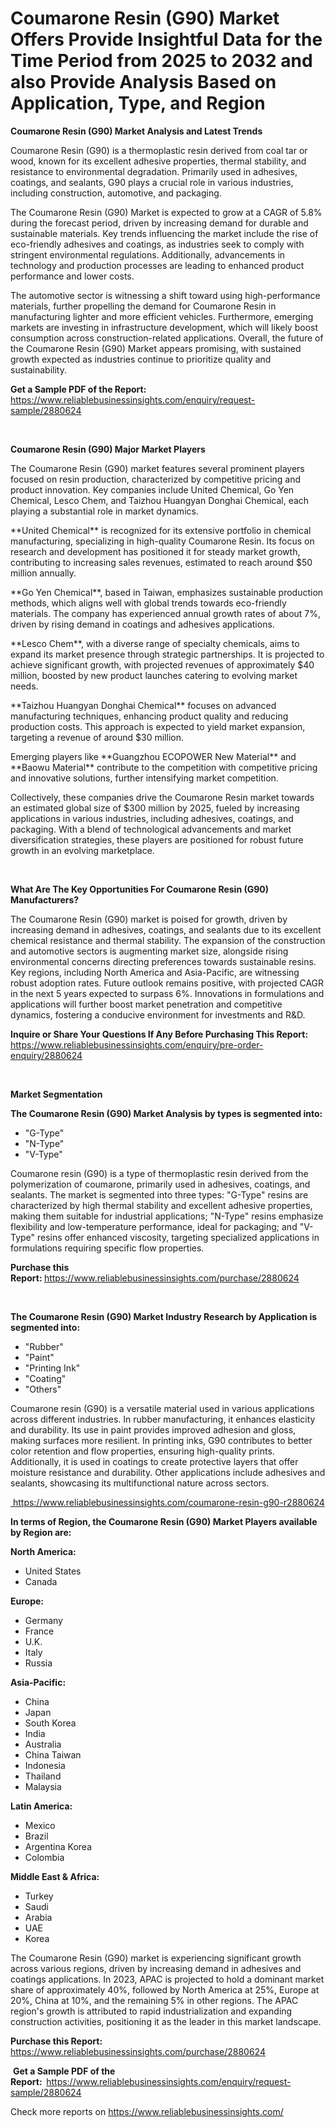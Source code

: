 <p><h1>Coumarone Resin (G90) Market Offers Provide Insightful Data for the Time Period from 2025 to 2032 and also Provide Analysis Based on Application, Type, and Region</h1></p><p><strong>Coumarone Resin (G90) Market Analysis and Latest Trends</strong></p>
<p><p>Coumarone Resin (G90) is a thermoplastic resin derived from coal tar or wood, known for its excellent adhesive properties, thermal stability, and resistance to environmental degradation. Primarily used in adhesives, coatings, and sealants, G90 plays a crucial role in various industries, including construction, automotive, and packaging. </p><p>The Coumarone Resin (G90) Market is expected to grow at a CAGR of 5.8% during the forecast period, driven by increasing demand for durable and sustainable materials. Key trends influencing the market include the rise of eco-friendly adhesives and coatings, as industries seek to comply with stringent environmental regulations. Additionally, advancements in technology and production processes are leading to enhanced product performance and lower costs. </p><p>The automotive sector is witnessing a shift toward using high-performance materials, further propelling the demand for Coumarone Resin in manufacturing lighter and more efficient vehicles. Furthermore, emerging markets are investing in infrastructure development, which will likely boost consumption across construction-related applications. Overall, the future of the Coumarone Resin (G90) Market appears promising, with sustained growth expected as industries continue to prioritize quality and sustainability.</p></p>
<p><strong>Get a Sample PDF of the Report:&nbsp;</strong> <a href="https://www.reliablebusinessinsights.com/enquiry/request-sample/2880624?utm_campaign=3283&utm_medium=2&utm_source=Github&utm_content=ia&utm_term=12032025&utm_id=coumarone-resin-g90">https://www.reliablebusinessinsights.com/enquiry/request-sample/2880624</a></p>
<p>&nbsp;</p>
<p><strong>Coumarone Resin (G90) Major Market Players</strong></p>
<p><p>The Coumarone Resin (G90) market features several prominent players focused on resin production, characterized by competitive pricing and product innovation. Key companies include United Chemical, Go Yen Chemical, Lesco Chem, and Taizhou Huangyan Donghai Chemical, each playing a substantial role in market dynamics.</p><p>**United Chemical** is recognized for its extensive portfolio in chemical manufacturing, specializing in high-quality Coumarone Resin. Its focus on research and development has positioned it for steady market growth, contributing to increasing sales revenues, estimated to reach around $50 million annually. </p><p>**Go Yen Chemical**, based in Taiwan, emphasizes sustainable production methods, which aligns well with global trends towards eco-friendly materials. The company has experienced annual growth rates of about 7%, driven by rising demand in coatings and adhesives applications. </p><p>**Lesco Chem**, with a diverse range of specialty chemicals, aims to expand its market presence through strategic partnerships. It is projected to achieve significant growth, with projected revenues of approximately $40 million, boosted by new product launches catering to evolving market needs.</p><p>**Taizhou Huangyan Donghai Chemical** focuses on advanced manufacturing techniques, enhancing product quality and reducing production costs. This approach is expected to yield market expansion, targeting a revenue of around $30 million.</p><p>Emerging players like **Guangzhou ECOPOWER New Material** and **Baowu Material** contribute to the competition with competitive pricing and innovative solutions, further intensifying market competition.</p><p>Collectively, these companies drive the Coumarone Resin market towards an estimated global size of $300 million by 2025, fueled by increasing applications in various industries, including adhesives, coatings, and packaging. With a blend of technological advancements and market diversification strategies, these players are positioned for robust future growth in an evolving marketplace.</p></p>
<p>&nbsp;</p>
<p><strong>What Are The Key Opportunities For Coumarone Resin (G90) Manufacturers?</strong></p>
<p><p>The Coumarone Resin (G90) market is poised for growth, driven by increasing demand in adhesives, coatings, and sealants due to its excellent chemical resistance and thermal stability. The expansion of the construction and automotive sectors is augmenting market size, alongside rising environmental concerns directing preferences towards sustainable resins. Key regions, including North America and Asia-Pacific, are witnessing robust adoption rates. Future outlook remains positive, with projected CAGR in the next 5 years expected to surpass 6%. Innovations in formulations and applications will further boost market penetration and competitive dynamics, fostering a conducive environment for investments and R&D.</p></p>
<p><strong>Inquire or Share Your Questions If Any Before Purchasing This Report:</strong> <a href="https://www.reliablebusinessinsights.com/enquiry/pre-order-enquiry/2880624?utm_campaign=3283&utm_medium=2&utm_source=Github&utm_content=ia&utm_term=12032025&utm_id=coumarone-resin-g90">https://www.reliablebusinessinsights.com/enquiry/pre-order-enquiry/2880624</a></p>
<p>&nbsp;</p>
<p><strong>Market Segmentation</strong></p>
<p><strong>The Coumarone Resin (G90) Market Analysis by types is segmented into:</strong></p>
<p><ul><li>"G-Type"</li><li>"N-Type"</li><li>"V-Type"</li></ul></p>
<p><p>Coumarone resin (G90) is a type of thermoplastic resin derived from the polymerization of coumarone, primarily used in adhesives, coatings, and sealants. The market is segmented into three types: "G-Type" resins are characterized by high thermal stability and excellent adhesive properties, making them suitable for industrial applications; "N-Type" resins emphasize flexibility and low-temperature performance, ideal for packaging; and "V-Type" resins offer enhanced viscosity, targeting specialized applications in formulations requiring specific flow properties.</p></p>
<p><strong>Purchase this Report:&nbsp;</strong><a href="https://www.reliablebusinessinsights.com/purchase/2880624?utm_campaign=3283&utm_medium=2&utm_source=Github&utm_content=ia&utm_term=12032025&utm_id=coumarone-resin-g90">https://www.reliablebusinessinsights.com/purchase/2880624</a></p>
<p>&nbsp;</p>
<p><strong>The Coumarone Resin (G90) Market Industry Research by Application is segmented into:</strong></p>
<p><ul><li>"Rubber"</li><li>"Paint"</li><li>"Printing Ink"</li><li>"Coating"</li><li>"Others"</li></ul></p>
<p><p>Coumarone resin (G90) is a versatile material used in various applications across different industries. In rubber manufacturing, it enhances elasticity and durability. Its use in paint provides improved adhesion and gloss, making surfaces more resilient. In printing inks, G90 contributes to better color retention and flow properties, ensuring high-quality prints. Additionally, it is used in coatings to create protective layers that offer moisture resistance and durability. Other applications include adhesives and sealants, showcasing its multifunctional nature across sectors.</p></p>
<p><a href="https://www.reliablebusinessinsights.com/coumarone-resin-g90-r2880624?utm_campaign=3283&utm_medium=2&utm_source=Github&utm_content=ia&utm_term=12032025&utm_id=coumarone-resin-g90">&nbsp;https://www.reliablebusinessinsights.com/coumarone-resin-g90-r2880624</a></p>
<p><strong>In terms of Region, the Coumarone Resin (G90) Market Players available by Region are:</strong></p>
<p>
    <p> <strong> North America: </strong>
        <ul>
            <li>United States</li>
            <li>Canada</li>
        </ul>
        </p> 
    <p> <strong> Europe: </strong>
        <ul>
            <li>Germany</li>
            <li>France</li>
            <li>U.K.</li>
            <li>Italy</li>
            <li>Russia</li>
        </ul>
        </p> 
    <p> <strong> Asia-Pacific: </strong>
        <ul>
            <li>China</li>
            <li>Japan</li>
            <li>South Korea</li>
            <li>India</li>
            <li>Australia</li>
            <li>China Taiwan</li>
            <li>Indonesia</li>
            <li>Thailand</li>
            <li>Malaysia</li>
        </ul>
        </p> 
    <p> <strong> Latin America: </strong>
        <ul>
            <li>Mexico</li>
            <li>Brazil</li>
            <li>Argentina Korea</li>
            <li>Colombia</li>
        </ul>
        </p> 
    <p> <strong> Middle East & Africa: </strong>
        <ul>
            <li>Turkey</li>
            <li>Saudi</li>
            <li>Arabia</li>
            <li>UAE</li>
            <li>Korea</li>
        </ul>
    </p>
    </p>
<p><p>The Coumarone Resin (G90) market is experiencing significant growth across various regions, driven by increasing demand in adhesives and coatings applications. In 2023, APAC is projected to hold a dominant market share of approximately 40%, followed by North America at 25%, Europe at 20%, China at 10%, and the remaining 5% in other regions. The APAC region's growth is attributed to rapid industrialization and expanding construction activities, positioning it as the leader in this market landscape.</p></p>
<p><strong>Purchase this Report: </strong><a href="https://www.reliablebusinessinsights.com/purchase/2880624?utm_campaign=3283&utm_medium=2&utm_source=Github&utm_content=ia&utm_term=12032025&utm_id=coumarone-resin-g90">https://www.reliablebusinessinsights.com/purchase/2880624</a></p>
<p>&nbsp;<strong>Get a Sample PDF of the Report:&nbsp;&nbsp;</strong><a href="https://www.reliablebusinessinsights.com/enquiry/request-sample/2880624?utm_campaign=3283&utm_medium=2&utm_source=Github&utm_content=ia&utm_term=12032025&utm_id=coumarone-resin-g90">https://www.reliablebusinessinsights.com/enquiry/request-sample/2880624</a></p>
<p><strong></strong></p>
<p>Check more reports on <a href="https://www.reliablebusinessinsights.com/?utm_campaign=3283&utm_medium=2&utm_source=Github&utm_content=ia&utm_term=12032025&utm_id=coumarone-resin-g90">https://www.reliablebusinessinsights.com/</a></p>